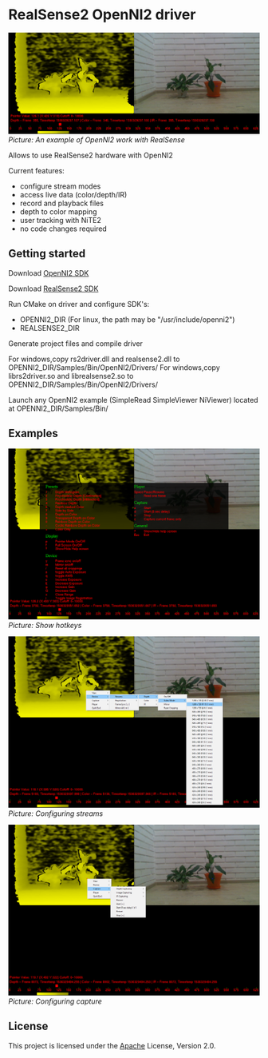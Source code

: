 # RealSense2 OpenNI2 driver

![alt text](doc/img/demo.jpg)
_Picture:_ _An_ _example_ _of_ _OpenNI2_ _work_ _with_ _RealSense_

Allows to use RealSense2 hardware with OpenNI2

Current features:
* configure stream modes
* access live data (color/depth/IR)
* record and playback files
* depth to color mapping
* user tracking with NiTE2
* no code changes required

## Getting started

Download [OpenNI2 SDK](https://structure.io/openni)

Download [RealSense2 SDK](https://github.com/IntelRealSense/librealsense/releases)

Run CMake on driver and configure SDK's:
* OPENNI2_DIR (For linux, the path may be "/usr/include/openni2")
* REALSENSE2_DIR

Generate project files and compile driver

For windows,copy rs2driver.dll and realsense2.dll to OPENNI2_DIR/Samples/Bin/OpenNI2/Drivers/
For windows,copy librs2driver.so and librealsense2.so to OPENNI2_DIR/Samples/Bin/OpenNI2/Drivers/

Launch any OpenNI2 example (SimpleRead SimpleViewer NiViewer) located at OPENNI2_DIR/Samples/Bin/

## Examples

![alt text](doc/img/oni_viewer.jpg)
_Picture:_ _Show_ _hotkeys_

![alt text](doc/img/oni_video_mode.jpg)
_Picture:_ _Configuring_ _streams_

![alt text](doc/img/oni_capture.jpg)
_Picture:_ _Configuring_ _capture_

## License

This project is licensed under the [Apache](https://github.com/IntelRealSense/librealsense/blob/master/LICENSE) License, Version 2.0.

